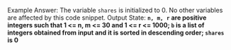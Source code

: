 Example Answer:
The variable `shares` is initialized to 0. No other variables are affected by this code snippet. 
Output State: **`n, m, r` are positive integers such that 1 <= n, m <= 30 and 1 <= r <= 1000; `b` is a list of integers obtained from input and it is sorted in descending order; `shares` is 0**